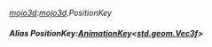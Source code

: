 _[mojo3d](../../modules/mojo3d/mojo3d-module.md):[mojo3d](../../modules/mojo3d/mojo3d-module.md).PositionKey_
##### Alias PositionKey:[AnimationKey](../../modules/mojo3d/mojo3d-animationkey.md)<[std.geom.Vec3f](../../modules/std/std-geom-vec3f.md)>
